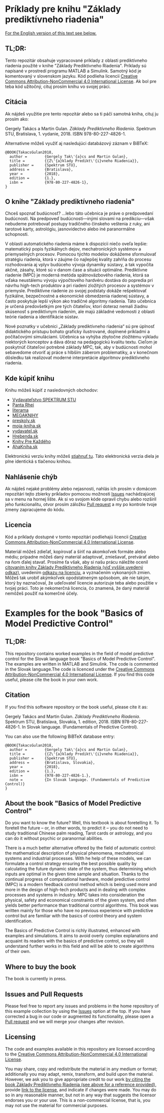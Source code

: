 # Príklady pre knihu "Základy prediktívneho riadenia"

[For the English version of this text see below.](https://github.com/gergelytakacs/Zaklady-prediktivneho-riadenia/blob/master/README.md#examples-for-the-book-basics-of-model-predictive-control)

## TL;DR:

Tento repozitár obsahuje vypracované príklady z oblasti prediktívneho riadenia použité v knihe "Základy Prediktívneho Riadenia". Príklady sú napísané v prostredí programu MATLAB a Simulink. Samotný kód je komentovaný v slovenskom jazyku. Kód podlieha licencii [Creative Commons Attribution-NonCommercial 4.0 International License](https://creativecommons.org/licenses/by-nc/4.0/). Ak bol pre teba kód užitočný, cituj prosím knihu vo svojej práci.

## Citácia

Ak nájdeš využitie pre tento repozitár alebo sa ti páči samotná kniha, cituj ju prosím ako: 

Gergely Takács a Martin Gulan. _Základy Prediktívneho Riadenia_. Spektrum STU, Bratislava, 1. vydanie, 2018. ISBN 978-80-227-4826-1.

Alternatívne môžeš využiť aj nasledujúci databázový záznam v BiBTeX:

```
@BOOK{TakacsGulan2018,
  author =        {Gergely Tak\'{a}cs and Martin Gulan},
  title =         {{Z\'{a}klady Predikt\'{i}vneho Riadenia}},
  publisher =     {Spektrum STU},
  address =       {Bratislava},
  year =          {2018},
  edition =       {1.},
  isbn =          {978-80-227-4826-1},
}

```

## O knihe "Základy prediktívneho riadenia"

Chceš spoznať budúcnosť? ...lebo táto učebnica je práve o predpovedaní budúcnosti. Na predpoveď budúcnosti—inými slovami na predikciu—však nebudeme potrebovať postupy tradičného čínskeho veštenia z ruky, ani tarotové karty, astrológiu, jasnovidectvo alebo iné paranormálne schopnosti. 

V oblasti automatického riadenia máme k dispozícii niečo oveľa lepšie: matematický popis fyzikálnych dejov, mechatronických systémov a priemyselných procesov. Pomocou týchto modelov dokážeme sformulovať stratégiu riadenia, ktorá v záujme čo najlepšej kvality zahŕňa do procesu rozhodovania aj vplyv budúceho vývoja dynamiky sústavy, a tak vypočíta akčné, zásahy, ktoré sú v danom čase a situácii optimálne. Prediktívne riadenie (MPC) je moderná metóda spätnoväzbového riadenia, ktorá sa vďaka neustálemu vývoju výpočtového hardvéru dostáva do popredia pri návrhu high-tech produktov a pri riadení zložitých procesov a systémov v priemysle. Prediktívne riadenie zo svojej podstaty dokáže rešpektovať fyzikálne, bezpečnostné a ekonomické obmedzenia riadenej sústavy, a často poskytuje lepší výkon ako tradičné algoritmy riadenia. Táto učebnica je určená predovšetkým pre tých čitateľov, ktorí doteraz nemali žiadnu skúsenosť s prediktívnym riadením, ale majú základné vedomosti z oblasti teórie riadenia a identifikácie sústav.

Nové poznatky v učebnici „Základy prediktívneho riadenia“ sú pre úplnosť didaktického prístupu bohato graficky ilustrované, doplnené príkladmi a počítačovými simuláciami. Učebnica sa vyhýba zbytočne zložitému výkladu niektorých konceptov a dáva dôraz na pedagogickú kvalitu textu. Cieľom je poskytnúť čitateľovi potrebné základy MPC, tak, aby v budúcnosti mohol sebavedome otvoriť aj práce s hlbším záberom problematiky, a v konečnom dôsledku tak realizovať moderné interpretácie algoritmov prediktívneho riadenia.

## Kde kúpiť knihu

Knihu môžeš kúpiť z nasledovných obchodov:
- [Vydavateľstvo SPEKTRUM STU](http://www.vydavatelstvo.stuba.sk/obchod/zaklady-prediktivneho-riadenia)
- [Panta Rhei](https://www.pantarhei.sk/knihy/ucebnice-slovniky/pre-vysoke-skoly/zaklady-prediktivneho-riadenia.html)
- [literama](https://www.literama.sk/sk/knihy/349248/zaklady-prediktivneho-riadenia)
- [MEGAKNIHY](https://www.megaknihy.sk/vysoka-skola/333389-zaklady-prediktivneho-riadenia.html)
- [preskoly.sk](https://www.preskoly.sk/p/472384-zaklady-prediktivneho-riadenia/)
- [moja-kniha.sk](https://www.moja-kniha.sk/kniha/zaklady-prediktivneho-riadenia)
- [vydavatel.sk](https://www.vydavatel.sk/kniha/zaklady-prediktivneho-riadenia)
- [Hrebenda.sk](https://hrebenda.sk/predaj/392157/zaklady-prediktivneho-riadenia/)
- [Knihy Pre Každého](https://www.knihyprekazdeho.sk/Kniha/zaklady-prediktivneho-riadenia-1255217)
- [AhaKniha.sk](https://ahakniha.sk/predaj/527881/zaklady-prediktivneho-riadenia/)

Elektronickú verziu knihy môžeš [stiahnuť tu](https://github.com/gergelytakacs/Zaklady-prediktivneho-riadenia/blob/master/Zaklady_Prediktivneho_Riadenia.pdf). Táto elektronická verzia diela je plne identická s tlačenou knihou.

## Nahlásenie chýb

Ak nájdeš nejaké problémy alebo nejasnosti, nahlás ich prosím v domácom repozitári tejto zbierky príkladov pomocou možnosti [Issues](https://github.com/gergelytakacs/Zaklady-prediktivneho-riadenia/issues) nachádzajúcej sa v menu na hornej lište. Ak si vo svojom kóde opravil chybu alebo rozširil jeho funkcionalitu, otvor prosím záložku [Pull request](https://github.com/gergelytakacs/Zaklady-prediktivneho-riadenia/pulls) a my po kontrole tvoje zmeny zapracujeme do kódu.

## Licencia

Kód a príklady dostupné v tomto repozitári podliehajú licencii [Creative Commons Attribution-NonCommercial 4.0 International License](https://creativecommons.org/licenses/by-nc/4.0/).

Materiál môžeš zdieľať, kopírovať a šíriť na akomkoľvek formáte alebo médiu; prípadne môžeš daný materiál adaptovať, zmiešavať, pretvárať alebo na ňom ďalej stavať. Prosíme ťa však, aby si našu prácu náležite ocenil [citovaním knihy Základy Prediktívneho Riadenia (viď vyššie uvedený odkaz)](https://github.com/gergelytakacs/Zaklady-prediktivneho-riadenia/blob/master/README.md#citation), uvedením [odkazu na licenciu](https://github.com/gergelytakacs/Zaklady-prediktivneho-riadenia/blob/master/LICENSE), a vyznačením vykonaných zmien. Môžeš tak urobiť akýmkoľvek opodstatneným spôsobom, ale nie takým, ktorý by naznačoval, že udeľovateľ licencie autorizuje teba alebo použitie v tvojej práci. Toto je nekomerčná licencia, čo znamená, že daný materiál nemôžeš použiť na komerčné účely.

# Examples for the book "Basics of Model Predictive Control"

## TL;DR:

This repository contains worked examples in the field of model predictive control for the Slovak language book "Basics of Model Predictive Control". The examples are written in MATLAB and Simulink. The code is commented in the Slovak language.The code is licenced under the [Creative Commons Attribution-NonCommercial 4.0 International License](https://creativecommons.org/licenses/by-nc/4.0/). If you find this code useful, please cite the book in your own work.

## Citation

If you find this software repository or the book useful, please cite it as:

Gergely Takács and Martin Gulan. _Základy Prediktívneho Riadenia_. Spektrum STU, Bratislava,
Slovakia, 1. edition, 2018. ISBN 978-80-227-4826-1. In Slovak language. (Fundamentals of Predictive Control).

You can also use the following BiBTeX database entry:

```
@BOOK{TakacsGulan2018,
  author =        {Gergely Tak\'{a}cs and Martin Gulan},
  title =         {{Z\'{a}klady Predikt\'{i}vneho Riadenia}},
  publisher =     {Spektrum STU},
  address =       {Bratislava, Slovakia},
  year =          {2018},
  edition =       {1.},
  isbn =          {978-80-227-4826-1.},
  note =          {In Slovak language. (Fundamentals of Predictive Control)}
}

```

## About the book "Basics of Model Predictive Control"

Do you want to know the future? Well, this textbook is about foretelling it. To foretell the future – or, in other words, to predict it – you do not need to study traditional Chinese palm reading, Tarot cards or astrology, and you can do it without psychic or paranormal abilities.

There is a much better alternative offered by the field of automatic control: the mathematical description of physical phenomena, mechatronical systems and industrial processes. With he help of these models, we can formulate a control strategy ensuring the best possible quality by calculating the future dynamic state of the system, thus determining which inputs are optimal in the given time sample and situation. Thanks to the continual progress of computational hardware, model predictive control (MPC) is a modern feedback control method which is being used more and more in the design of high-tech products and in dealing with complex processes and systems in industry. MPC takes into consideration the physical, safety and economical constraints of the given system, and often yields better performance than traditional control algorithms. This book was written mainly for those who have no previous experience with predictive control but are familiar with the basics of control theory and system identification.

The Basics of Predictive Control is richly illustrated, enhanced with examples and simulations. It aims to avoid overly complex explanations and acquaint its readers with the basics of predictive control, so they will understand further works in this field and will be able to create algorithms of their own.

## Where to buy the book

The book is currently in press.

## Issues and Pull Requests

Please feel free to report any issues and problems in the home repository of this example collection by using the [Issues](https://github.com/gergelytakacs/Zaklady-prediktivneho-riadenia/issues) option at the top. If you have corrected a bug in our code or augmented its functionality, please open a [Pull request](https://github.com/gergelytakacs/Zaklady-prediktivneho-riadenia/pulls) and we will merge your changes after revision.

## Licensing

The code and examples available in this repository are licensed according to the [Creative Commons Attribution-NonCommercial 4.0 International License](https://creativecommons.org/licenses/by-nc/4.0/).

You may share, copy and redistribute the material in any medium or format; additionally you may adapt, remix, transform, and build upon the material. However, we ask you to give appropriate credit to our work [by citing the book Základy Prediktívneho Riadenia (see above for a reference provided)](https://github.com/gergelytakacs/Zaklady-prediktivneho-riadenia/blob/master/README.md#citation), provide [link to the license](https://github.com/gergelytakacs/Zaklady-prediktivneho-riadenia/blob/master/LICENSE), and indicate if changes were made. You may do so in any reasonable manner, but not in any way that suggests the licensor endorses you or your use. This is a non-commercial license, that is, you may not use the material for commercial purposes.

